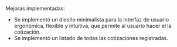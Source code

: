 Mejoras implementadas:
- Se implementó un diesño minimalista para la interfaz de usuario ergonómica, flexible y intuitiva, que permite al usuario hacer el la cotización.
- Se implementó un listado de todas las cotizaciones registradas.